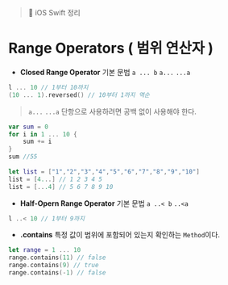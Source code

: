 > 📝 iOS Swift 정리  

# Range Operators ( 범위 연산자 )
+ **Closed Range Operator**
기본 문법  `a ... b` `a...` `...a`
```swift
l ... 10 // 1부터 10까지 
(10 ... 1).reversed() // 10부터 1까지 역순
```
> `a...` `...a` 단항으로 사용하려면 공백 없이 사용해야 한다.
```swift
var sum = 0
for i in 1 ... 10 {
    sum += i
}
sum //55
    
let list = ["1","2","3","4","5","6","7","8","9","10"]
list = [4...] // 1 2 3 4 5
list = [...4] // 5 6 7 8 9 10
```

+ **Half-Opern Range Operator**
기본 문법 `a ..< b` `..<a`
```swift
l ..< 10 // 1부터 9까지 
```
    
+ **.contains** 
특정 값이 범위에 포함되어 있는지 확인하는 `Method`이다.
```swift
let range = 1 ... 10
range.contains(11) // false
range.contains(9) // true
range.contains(-1) // false
```



